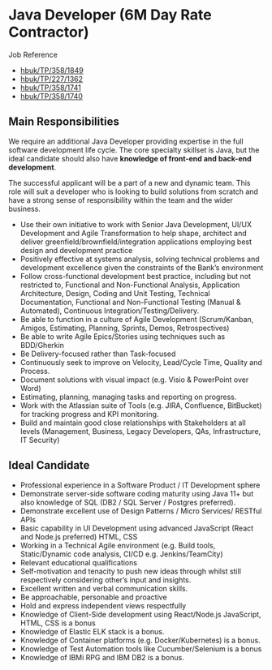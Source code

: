 # Java Developer (6M Day Rate Contractor)
Job Reference
- [hbuk/TP/358/1849](https://careers.handelsbanken.co.uk/members/modules/job/detail.php?record=1849)
- [hbuk/TP/227/1362](https://careers.handelsbanken.co.uk/members/modules/job/detail.php?record=1362)
- [hbuk/TP/358/1741](https://careers.handelsbanken.co.uk/members/modules/job/detail.php?record=1741)
- [hbuk/TP/358/1740](https://careers.handelsbanken.co.uk/members/modules/job/detail.php?record=1740)

## Main Responsibilities
We require an additional Java Developer providing expertise in the full software development life cycle. The core specialty skillset is Java, but the ideal candidate should also have **knowledge of front-end and back-end development**.

The successful applicant will be a part of a new and dynamic team. This role will suit a developer who is looking to build solutions from scratch and have a strong sense of responsibility within the team and the wider business.
- Use their own initiative to work with Senior Java Development, UI/UX Development and Agile Transformation to help shape, architect and deliver greenfield/brownfield/integration applications employing best design and development practice
- Positively effective at systems analysis, solving technical problems and development excellence given the constraints of the Bank’s environment
- Follow cross-functional development best practice, including but not restricted to, Functional and Non-Functional Analysis, Application Architecture, Design, Coding and Unit Testing, Technical Documentation, Functional and Non-Functional Testing (Manual & Automated), Continuous Integration/Testing/Delivery.
- Be able to function in a culture of Agile Development (Scrum/Kanban, Amigos, Estimating, Planning, Sprints, Demos, Retrospectives)
- Be able to write Agile Epics/Stories using techniques such as BDD/Gherkin
- Be Delivery-focused rather than Task-focused
- Continuously seek to improve on Velocity, Lead/Cycle Time, Quality and Process.
- Document solutions with visual impact (e.g. Visio & PowerPoint over Word)
- Estimating, planning, managing tasks and reporting on progress.
- Work with the Atlassian suite of Tools (e.g. JIRA, Confluence, BitBucket) for tracking progress and KPI monitoring.
- Build and maintain good close relationships with Stakeholders at all levels (Management, Business, Legacy Developers, QAs, Infrastructure, IT Security)

## Ideal Candidate
- Professional experience in a Software Product / IT Development sphere
- Demonstrate server-side software coding maturity using Java 11+ but also knowledge of SQL (DB2 / SQL Server / Postgres preferred).
- Demonstrate excellent use of Design Patterns / Micro Services/ RESTful APIs
- Basic capability in UI Development using advanced JavaScript (React and Node.js preferred) HTML, CSS
- Working in a Technical Agile environment (e.g. Build tools, Static/Dynamic code analysis, CI/CD e.g. Jenkins/TeamCity)
- Relevant educational qualifications
- Self-motivation and tenacity to push new ideas through whilst still respectively considering other’s input and insights.
- Excellent written and verbal communication skills.
- Be approachable, personable and proactive
- Hold and express independent views respectfully
- Knowledge of Client-Side development using React/Node.js JavaScript, HTML, CSS is a bonus
- Knowledge of Elastic ELK stack is a bonus.
- Knowledge of Container platforms (e.g. Docker/Kubernetes) is a bonus.
- Knowledge of Test Automation tools like Cucumber/Selenium is a bonus
- Knowledge of IBMi RPG and IBM DB2 is a bonus.